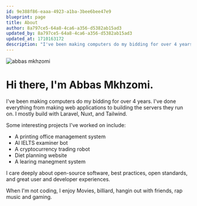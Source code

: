 ```yaml
---
id: 9e388f86-eaaa-4923-a1ba-3bee6bee47e9
blueprint: page
title: About
author: 8a797ce5-64a8-4ca6-a356-d5382ab15ad3
updated_by: 8a797ce5-64a8-4ca6-a356-d5382ab15ad3
updated_at: 1710163172
description: "I've been making computers do my bidding for over 4 years. I've done everything from making web applications to building the servers they run on. I mostly build with Laravel, Nuxt, and Tailwind."
---
```

<img src="/assets/abbas.jpg" class="sm:float-right mx-auto sm:ml-6 mb-10 w-56 sm:w-48 grayscale rounded-md shadow-lg sm:rotate-2 hover:grayscale-0 sm:hover:rotate-3 hover:scale-105 hover:shadow-2xl transition duration-150"  alt="abbas mkhzomi"/>


# Hi there, <span class="whitespace-nowrap">I'm Abbas Mkhzomi.</span>

I've been making computers do my bidding for over 4 years. I've done everything from making web applications to building the servers they run on. I mostly build with Laravel, Nuxt, and Tailwind.

Some interesting projects I've worked on include:

* A printing office management system
* AI IELTS examiner bot 
* A cryptocurrency trading robot
* Diet planning website
* A learing manegment system 

I care deeply about open-source software, best practices, open standards, and great user and developer experiences.

When I'm not coding, I enjoy Movies, billiard, hangin out with friends, rap music and gaming.